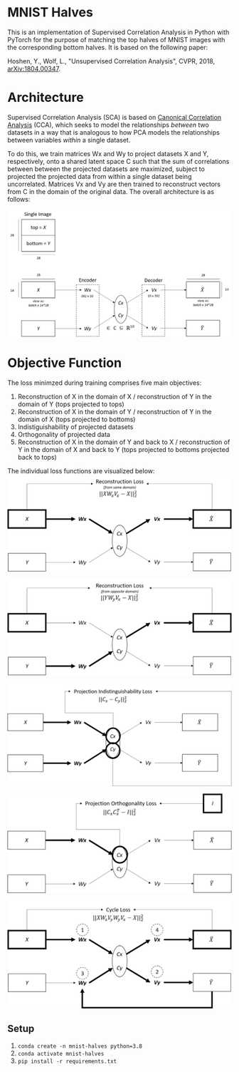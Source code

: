 # MNIST Halves

This is an implementation of Supervised Correlation Analysis in Python with PyTorch for the purpose of matching the top halves of MNIST images with the corresponding bottom halves. It is based on the following paper:

Hoshen, Y.,  Wolf, L.,  "Unsupervised Correlation Analysis", CVPR, 2018, [arXiv:1804.00347](https://arxiv.org/pdf/1804.00347.pdf).

# Architecture

Supervised Correlation Analysis (SCA) is based on [Canonical Correlation Analysis](https://en.wikipedia.org/wiki/Canonical_correlation) (CCA), which seeks to model the relationships *between* two datasets in a way that is analogous to how PCA models the relationships between variables *within* a single dataset. 

To do this, we train matrices Wx and Wy to project datasets X and Y, respectively, onto a shared latent space C such that the sum of correlations between between the projected datasets are maximized, subject to projected the projected data from within a single dataset being uncorrelated. Matrices Vx and Vy are then trained to reconstruct vectors from C in the domain of the original data. The overall architecture is as follows:

![image](images/architecture.png)

# Objective Function
The loss minimzed during training comprises five main objectives:
1. Reconstruction of X in the domain of X / reconstruction of Y in the domain of Y (tops projected to tops)
2. Reconstruction of X in the domain of Y / reconstruction of Y in the domain of X (tops projected to bottoms)
3. Indistiguishability of projected datasets
4. Orthogonality of projected data 
5. Reconstruction of X in the domain of Y and back to X / reconstruction of Y in the domain of X and back to Y (tops projected to bottoms projected back to tops)

The individual loss functions are visualized below:
![image](images/reconstruction_loss_same.png)

![image](images/reconstruction_loss_opposite.png)

![image](images/indistinguishability_loss.png)

![image](images/orthogonality_loss.png)

![image](images/cycle_loss.png)

## Setup
1. `conda create -n mnist-halves python=3.8`
2. `conda activate mnist-halves` 
3. `pip install -r requirements.txt`
